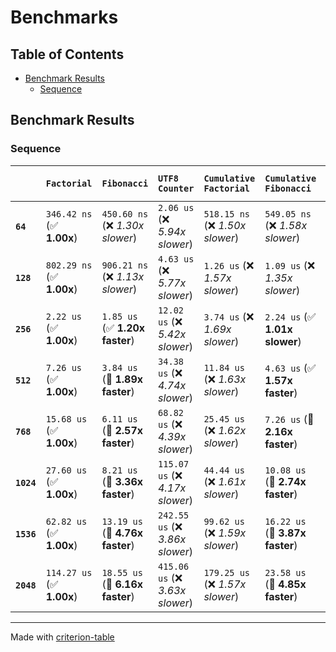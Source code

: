 # Benchmarks

## Table of Contents

- [Benchmark Results](#benchmark-results)
    - [Sequence](#sequence)

## Benchmark Results

### Sequence

|            | `Factorial`               | `Fibonacci`                      | `UTF8 Counter`                   | `Cumulative Factorial`           | `Cumulative Fibonacci`           | `Cumulative UTF8 Counter`           |
|:-----------|:--------------------------|:---------------------------------|:---------------------------------|:---------------------------------|:---------------------------------|:----------------------------------- |
| **`64`**   | `346.42 ns` (✅ **1.00x**) | `450.60 ns` (❌ *1.30x slower*)   | `2.06 us` (❌ *5.94x slower*)     | `518.15 ns` (❌ *1.50x slower*)   | `549.05 ns` (❌ *1.58x slower*)   | `2.31 us` (❌ *6.67x slower*)        |
| **`128`**  | `802.29 ns` (✅ **1.00x**) | `906.21 ns` (❌ *1.13x slower*)   | `4.63 us` (❌ *5.77x slower*)     | `1.26 us` (❌ *1.57x slower*)     | `1.09 us` (❌ *1.35x slower*)     | `5.41 us` (❌ *6.74x slower*)        |
| **`256`**  | `2.22 us` (✅ **1.00x**)   | `1.85 us` (✅ **1.20x faster**)   | `12.02 us` (❌ *5.42x slower*)    | `3.74 us` (❌ *1.69x slower*)     | `2.24 us` (✅ **1.01x slower**)   | `13.83 us` (❌ *6.23x slower*)       |
| **`512`**  | `7.26 us` (✅ **1.00x**)   | `3.84 us` (🚀 **1.89x faster**)   | `34.38 us` (❌ *4.74x slower*)    | `11.84 us` (❌ *1.63x slower*)    | `4.63 us` (✅ **1.57x faster**)   | `40.47 us` (❌ *5.57x slower*)       |
| **`768`**  | `15.68 us` (✅ **1.00x**)  | `6.11 us` (🚀 **2.57x faster**)   | `68.82 us` (❌ *4.39x slower*)    | `25.45 us` (❌ *1.62x slower*)    | `7.26 us` (🚀 **2.16x faster**)   | `80.60 us` (❌ *5.14x slower*)       |
| **`1024`** | `27.60 us` (✅ **1.00x**)  | `8.21 us` (🚀 **3.36x faster**)   | `115.07 us` (❌ *4.17x slower*)   | `44.44 us` (❌ *1.61x slower*)    | `10.08 us` (🚀 **2.74x faster**)  | `133.29 us` (❌ *4.83x slower*)      |
| **`1536`** | `62.82 us` (✅ **1.00x**)  | `13.19 us` (🚀 **4.76x faster**)  | `242.55 us` (❌ *3.86x slower*)   | `99.62 us` (❌ *1.59x slower*)    | `16.22 us` (🚀 **3.87x faster**)  | `278.03 us` (❌ *4.43x slower*)      |
| **`2048`** | `114.27 us` (✅ **1.00x**) | `18.55 us` (🚀 **6.16x faster**)  | `415.06 us` (❌ *3.63x slower*)   | `179.25 us` (❌ *1.57x slower*)   | `23.58 us` (🚀 **4.85x faster**)  | `475.17 us` (❌ *4.16x slower*)      |

---
Made with [criterion-table](https://github.com/nu11ptr/criterion-table)

